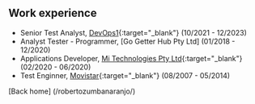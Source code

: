 ## Work experience 

- Senior Test Analyst, [DevOps1](https://www.devops1.com.au/){:target="_blank"} (10/2021 - 12/2023)
- Analyst Tester - Programmer, [Go Getter Hub Pty Ltd] (01/2018 - 12/2020)
- Applications Developer, [Mi Technologies Pty Ltd](https://www.mitechnologies.com.au/){:target="_blank"} (02/2020 - 06/2020)
- Test Enginner, [Movistar](https://www.movistar.com.ec/){:target="_blank"} (08/2007 - 05/2014)


[Back home] (/robertozumbanaranjo/)
